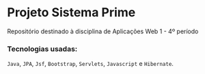 # Projeto Sistema Prime
Repositório destinado à disciplina de Aplicações Web 1 - 4º período
### Tecnologias usadas:
`Java`, `JPA`, `Jsf`, `Bootstrap`, `Servlets`, `Javascript` e `Hibernate`.
